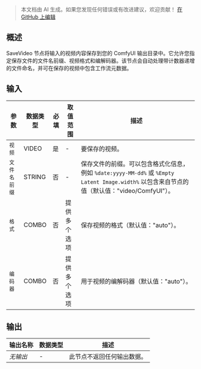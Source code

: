 > 本文档由 AI 生成。如果您发现任何错误或有改进建议，欢迎贡献！ [在 GitHub 上编辑](https://github.com/Comfy-Org/embedded-docs/blob/main/comfyui_embedded_docs/docs/SaveVideo/zh.md)

## 概述

SaveVideo 节点将输入的视频内容保存到您的 ComfyUI 输出目录中。它允许您指定保存文件的文件名前缀、视频格式和编解码器。该节点会自动处理带计数器递增的文件命名，并可在保存的视频中包含工作流元数据。

## 输入

| 参数 | 数据类型 | 必填 | 取值范围 | 描述 |
|-----------|-----------|----------|-------|-------------|
| `视频` | VIDEO | 是 | - | 要保存的视频。 |
| `文件名前缀` | STRING | 否 | - | 保存文件的前缀。可以包含格式化信息，例如 `%date:yyyy-MM-dd%` 或 `%Empty Latent Image.width%` 以包含来自节点的值（默认值："video/ComfyUI"）。 |
| `格式` | COMBO | 否 | 提供多个选项 | 保存视频的格式（默认值："auto"）。 |
| `编码器` | COMBO | 否 | 提供多个选项 | 用于视频的编解码器（默认值："auto"）。 |

## 输出

| 输出名称 | 数据类型 | 描述 |
|-------------|-----------|-------------|
| *无输出* | - | 此节点不返回任何输出数据。 |
